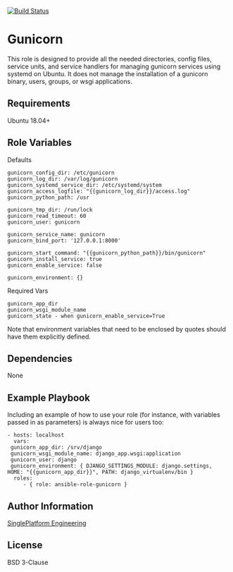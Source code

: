 [![Build Status](https://travis-ci.org/singleplatform-eng/ansible-role-gunicorn-service.svg?branch=master)](https://travis-ci.org/singleplatform-eng/ansible-role-gunicorn-service)

Gunicorn
=========

This role is designed to provide all the needed directories, config files, service units, and service handlers for managing gunicorn services using systemd on Ubuntu. It does not manage the installation of a gunicorn binary, users, groups, or wsgi applications.


Requirements 
------------

Ubuntu 18.04+


Role Variables
--------------
Defaults
```
gunicorn_config_dir: /etc/gunicorn
gunicorn_log_dir: /var/log/gunicorn
gunicorn_systemd_service_dir: /etc/systemd/system
gunicorn_access_logfile: "{{gunicorn_log_dir}}/access.log"
gunicorn_python_path: /usr

gunicorn_tmp_dir: /run/lock
gunicorn_read_timeout: 60
gunicorn_user: gunicorn

gunicorn_service_name: gunicorn
gunicorn_bind_port: '127.0.0.1:8000'

gunicorn_start_command: "{{gunicorn_python_path}}/bin/gunicorn"
gunicorn_install_service: true
gunicorn_enable_service: false

gunicorn_environment: {}
```
Required Vars
```
gunicorn_app_dir
gunicorn_wsgi_module_name
gunicorn_state - when gunicorn_enable_service=True
```
Note that environment variables that need to be enclosed by quotes should have them explicitly defined.

Dependencies
------------

None

Example Playbook
----------------

Including an example of how to use your role (for instance, with variables passed in as parameters) is always nice for users too:

    - hosts: localhost
      vars:
	 gunicorn_app_dir: /srv/django
	 gunicorn_wsgi_module_name: django_app.wsgi:application
	 gunicorn_user: django
	 gunicorn_environment: { DJANGO_SETTINGS_MODULE: django.settings, HOME: "{{gunicorn_app_dir}}", PATH: django_virtualenv/bin }
      roles:
         - { role: ansible-role-gunicorn }

Author Information
------------------

[SinglePlatform Engineering](http://engineering.singleplatform.com/)

License
-------

BSD 3-Clause
